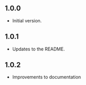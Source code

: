 ## 1.0.0

- Initial version.

## 1.0.1

- Updates to the README.

## 1.0.2

- Improvements to documentation
